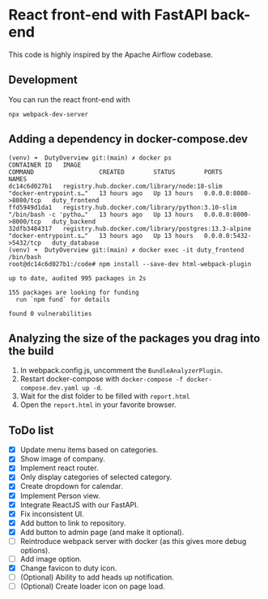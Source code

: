 # React front-end with FastAPI back-end

This code is highly inspired by the Apache Airflow codebase.

## Development

You can run the react front-end with

```shell
npx webpack-dev-server
```

## Adding a dependency in docker-compose.dev

```shell
(venv) ➜  DutyOverview git:(main) ✗ docker ps
CONTAINER ID   IMAGE                                                  COMMAND                  CREATED        STATUS        PORTS                    NAMES
dc14c6d027b1   registry.hub.docker.com/library/node:18-slim           "docker-entrypoint.s…"   13 hours ago   Up 13 hours   0.0.0.0:8080->8080/tcp   duty_frontend
ffd5949d1da1   registry.hub.docker.com/library/python:3.10-slim       "/bin/bash -c 'pytho…"   13 hours ago   Up 13 hours   0.0.0.0:8000->8000/tcp   duty_backend
32dfb3484317   registry.hub.docker.com/library/postgres:13.3-alpine   "docker-entrypoint.s…"   13 hours ago   Up 13 hours   0.0.0.0:5432->5432/tcp   duty_database
(venv) ➜  DutyOverview git:(main) ✗ docker exec -it duty_frontend /bin/bash
root@dc14c6d027b1:/code# npm install --save-dev html-webpack-plugin

up to date, audited 995 packages in 2s

155 packages are looking for funding
  run `npm fund` for details

found 0 vulnerabilities
```

## Analyzing the size of the packages you drag into the build

1. In webpack.config.js, uncomment the `BundleAnalyzerPlugin`.
2. Restart docker-compose with `docker-compose -f docker-compose.dev.yaml up -d`.
3. Wait for the dist folder to be filled with `report.html`
4. Open the `report.html` in your favorite browser.

## ToDo list

- [x] Update menu items based on categories.
- [x] Show image of company.
- [x] Implement react router.
- [x] Only display categories of selected category.
- [x] Create dropdown for calendar.
- [x] Implement Person view.
- [x] Integrate ReactJS with our FastAPI.
- [x] Fix inconsistent UI.
- [x] Add button to link to repository.
- [x] Add button to admin page (and make it optional).
- [ ] Reintroduce webpack server with docker (as this gives more debug options).
- [ ] Add image option.
- [x] Change favicon to duty icon.
- [ ] (Optional) Ability to add heads up notification.
- [ ] (Optional) Create loader icon on page load.

